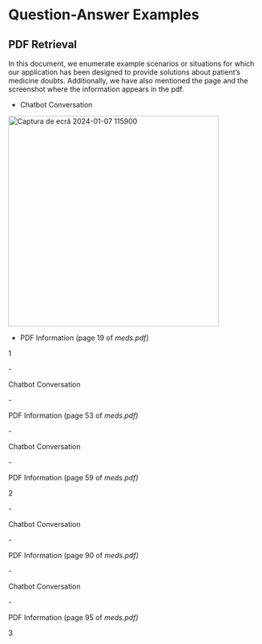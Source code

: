 # Question-Answer Examples
## PDF Retrieval

In this document, we enumerate example scenarios or situations for which our application has been designed to provide solutions about patient’s medicine doubts. Additionally, we have also mentioned the page and the screenshot where the information appears in the pdf.

- Chatbot Conversation
<img width="420" alt="Captura de ecrã 2024-01-07 115900" src="https://github.com/Rita-Centeno/Capstone/assets/146432437/447ce664-5a72-4458-b2ba-e4985e855436">

- PDF Information (page 19 of *meds.pdf)*

1



<a name="br2"></a> 

\-

Chatbot Conversation

\-

PDF Information (page 53 of *meds.pdf)*

\-

Chatbot Conversation

\-

PDF Information (page 59 of *meds.pdf)*

2



<a name="br3"></a> 

\-

Chatbot Conversation

\-

PDF Information (page 90 of *meds.pdf)*

\-

Chatbot Conversation

\-

PDF Information (page 95 of *meds.pdf)*

3

